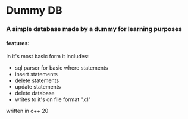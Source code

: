 # Dummy DB
### A simple database made by a dummy for learning purposes

#### features:
In it's most basic form it includes: 
* sql parser for basic where statements
* insert statements
* delete statements
* update statements
* delete database
* writes to it's on file format ".cl"

written in c++ 20